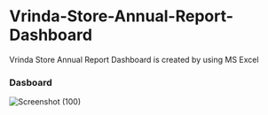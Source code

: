 # Vrinda-Store-Annual-Report-Dashboard
Vrinda Store Annual Report Dashboard is created by using MS Excel

### Dasboard
![Screenshot (100)](https://github.com/ashishkumaryadav7/Vrinda-Store-Annual-Report-Dashboard/assets/139031386/eac7f5a3-6f45-43af-af22-22c7b0453d55)




